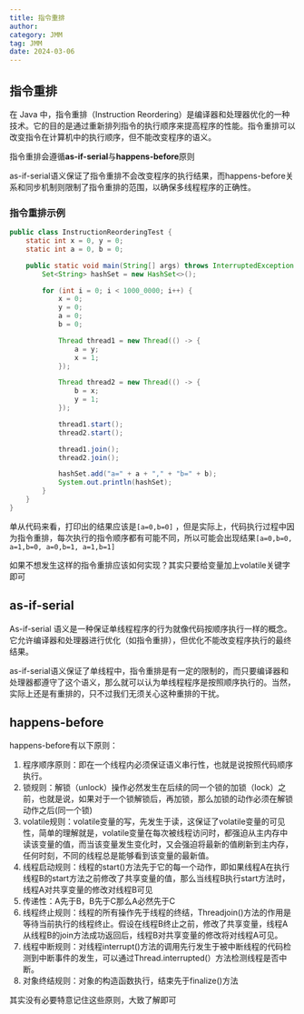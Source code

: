 ```yaml
---
title: 指令重排
author:
category: JMM
tag: JMM
date: 2024-03-06
---
```


## 指令重排

在 Java 中，指令重排（Instruction Reordering）是编译器和处理器优化的一种技术。它的目的是通过重新排列指令的执行顺序来提高程序的性能。指令重排可以改变指令在计算机中的执行顺序，但不能改变程序的语义。

指令重排会遵循**as-if-serial**与**happens-before**原则

as-if-serial语义保证了指令重排不会改变程序的执行结果，而happens-before关系和同步机制则限制了指令重排的范围，以确保多线程程序的正确性。

### 指令重排示例

```java
public class InstructionReorderingTest {
    static int x = 0, y = 0;
    static int a = 0, b = 0;

    public static void main(String[] args) throws InterruptedException {
        Set<String> hashSet = new HashSet<>();

        for (int i = 0; i < 1000_0000; i++) {
            x = 0;
            y = 0;
            a = 0;
            b = 0;

            Thread thread1 = new Thread(() -> {
                a = y;
                x = 1;
            });

            Thread thread2 = new Thread(() -> {
                b = x;
                y = 1;
            });

            thread1.start();
            thread2.start();

            thread1.join();
            thread2.join();

            hashSet.add("a=" + a + "," + "b=" + b);
            System.out.println(hashSet);
        }
    }
}
```

单从代码来看，打印出的结果应该是`[a=0,b=0]`
，但是实际上，代码执行过程中因为指令重排，每次执行的指令顺序都有可能不同，所以可能会出现结果`[a=0,b=0, a=1,b=0, a=0,b=1, a=1,b=1]`

如果不想发生这样的指令重排应该如何实现？其实只要给变量加上volatile关键字即可

## as-if-serial

As-if-serial 语义是一种保证单线程程序的行为就像代码按顺序执行一样的概念。它允许编译器和处理器进行优化（如指令重排），但优化不能改变程序执行的最终结果。

as-if-serial语义保证了单线程中，指令重排是有一定的限制的，而只要编译器和处理器都遵守了这个语义，那么就可以认为单线程程序是按照顺序执行的。当然，实际上还是有重排的，只不过我们无须关心这种重排的干扰。

## happens-before

happens-before有以下原则：

1. 程序顺序原则：即在一个线程内必须保证语义串行性，也就是说按照代码顺序执行。
2. 锁规则：解锁（unlock）操作必然发生在后续的同一个锁的加锁（lock）之前，也就是说，如果对于一个锁解锁后，再加锁，那么加锁的动作必须在解锁动作之后(同一个锁)
3. volatile规则：volatile变量的写，先发生于读，这保证了volatile变量的可见性，简单的理解就是，volatile变量在每次被线程访问时，都强迫从主内存中读该变量的值，而当该变量发生变化时，又会强迫将最新的值刷新到主内存，任何时刻，不同的线程总是能够看到该变量的最新值。
4. 线程启动规则：线程的start()方法先于它的每一个动作，即如果线程A在执行线程B的start方法之前修改了共享变量的值，那么当线程B执行start方法时，线程A对共享变量的修改对线程B可见
5. 传递性：A先于B，B先于C那么A必然先于C
6. 线程终止规则：线程的所有操作先于线程的终结，Threadjoin()方法的作用是等待当前执行的线程终止。假设在线程B终止之前，修改了共享变量，线程A从线程B的join方法成功返回后，线程B对共享变量的修改将对线程A可见。
7. 线程中断规则：对线程interrupt()方法的调用先行发生于被中断线程的代码检测到中断事件的发生，可以通过Thread.interrupted(）方法检测线程是否中断。
8. 对象终结规则：对象的构造函数执行，结束先于finalize()方法

其实没有必要特意记住这些原则，大致了解即可


